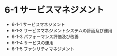 # 6-1 サービスマネジメント

- 6-1-1 サービスマネジメント
- 6-1-2 サービスマネジメントシステムの計画及び運用
- 6-1-3 パフォーマンス評価及び改善
- 6-1-4 サービスの運用
- 6-1-5 ファシリティマネジメント
